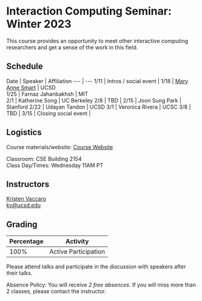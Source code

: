 # Interaction Computing Seminar: Winter 2023 

This course provides an opportunity to meet other interactive computing researchers and get a sense of the work in this field. 

## Schedule

Date | Speaker | Affiliation
--- | ---
1/11 | Intros / social event | 
1/18 | [Mary Anne Smart](https://sites.google.com/eng.ucsd.edu/msmart/mary-annes-profile) | UCSD  
1/25 | Farnaz Jahanbakhsh | MIT  
2/1 | Katherine Song | UC Berkeley
2/8 | TBD |
2/15 | Joon Sung Park | Stanford
2/22 | Udayan Tandon | UCSD
3/1 | Veronica Rivera | UCSC
3/8 | TBD |
3/15 | Closing social event |


## Logistics

Course materials/website: [Course Website](https://kristenvaccaro.github.io/hci-seminar)     

Classroom: CSE Building 2154   
Class Day/Times: Wednesday 11AM PT  

## Instructors

[Kristen Vaccaro](http://kvaccaro.com)  
kv@ucsd.edu  


## Grading

Percentage | Activity
--- | ---
100% | Active Participation  

Please attend talks and participate in the discussion with speakers after their talks.

Absence Policy: You will receive *2 free absences*. If you will miss more than 2 classes, please contact the instructor.
